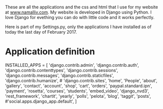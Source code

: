 These are all the applications and the css and html that I use for my website at www.namalliv.com. My website is developed in 
Django using Python.
I love Django for evething you can do with little code and it works perfectly.

Here is part of my Settings.py, only the applications I have installed as of today the last day of February 2017. 

# Application definition

INSTALLED_APPS = [
    'django.contrib.admin',
    'django.contrib.auth',
    'django.contrib.contenttypes',
    'django.contrib.sessions',
    'django.contrib.messages',
    'django.contrib.staticfiles',
    'django.contrib.humanize',
    # 'django.contrib.sites',
    'home',
    'People',
    'about',
    'gallery',
    'contact',
    'account',
    'shop',
    'cart',
    'orders',
    'paypal.standard.ipn',
    'payment',
    'rosetta',
    'courses',
    'students',
    'embed_video',
    'django_nvd3',
    'rest_framework',
    'chartit',
    'yearly',
    'polls',
    'pelota',
    'blog',
    'taggit',
    'posts',
    #'social.apps.django_app.default',
]

